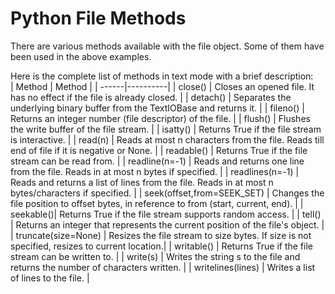 # Python File Methods
There are various methods available with the file object. Some of them have been used in the above examples.

Here is the complete list of methods in text mode with a brief description:
<br>
| Method | Method |
| ------|----------|
| close() |	Closes an opened file. It has no effect if the file is already closed. |
| detach() |	Separates the underlying binary buffer from the TextIOBase and returns it. |
| fileno() |	Returns an integer number (file descriptor) of the file. |
| flush()	| Flushes the write buffer of the file stream. |
| isatty() |	Returns True if the file stream is interactive. |
| read(n) |	Reads at most n characters from the file. Reads till end of file if it is negative or None. |
| readable() | Returns True if the file stream can be read from. |
| readline(n=-1) |	Reads and returns one line from the file. Reads in at most n bytes if specified. |
| readlines(n=-1)	| Reads and returns a list of lines from the file. Reads in at most n bytes/characters if specified. |
| seek(offset,from=SEEK_SET) |	Changes the file position to offset bytes, in reference to from (start, current, end). |
| seekable()| Returns True if the file stream supports random access. |
| tell()	| Returns an integer that represents the current position of the file's object. |
| truncate(size=None) |	Resizes the file stream to size bytes. If size is not specified, resizes to current location.|
| writable() | Returns True if the file stream can be written to. |
| write(s) | Writes the string s to the file and returns the number of characters written. |
| writelines(lines) |	Writes a list of lines to the file. |
